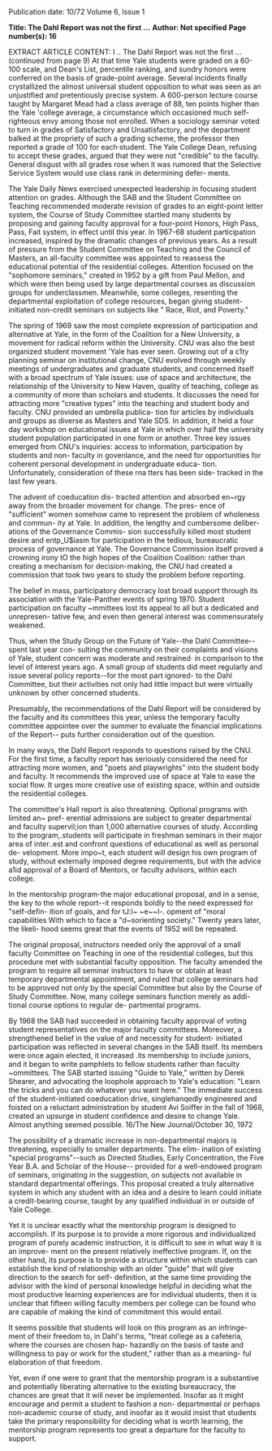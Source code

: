 Publication date: 10/72
Volume 6, Issue 1

**Title: The Dahl Report was not the first ...**
**Author: Not specified**
**Page number(s): 16**

EXTRACT ARTICLE CONTENT:
I .. 
The Dahl Report was not the first ... 
(continued from page 9) 
At that time Yale students were 
graded on a 60-100 scale, and Dean's 
List, percentile ranking, and sundry 
honors were conferred on the basis 
of grade-point average. Several 
incidents finally crystallized 
the almost universal student 
opposition to what was seen as an 
unjustified and pretentiously precise 
system. A 600-person lecture 
course taught by Margaret Mead 
had a class average of 88, ten points 
higher than the Yale 'college average, 
a circumstance which occasioned 
much self-righteous envy among 
those not enrolled. When a 
sociology seminar voted to turn 
in grades of Satisfactory and 
Unsatisfactory, and the 
department balked at the propriety 
of such a grading scheme, the 
professor then reported a grade 
of 100 for each·student. The Yale 
College Dean, refusing to accept 
these grades, argued that they were 
not "credible" to the faculty. 
General disgust with all grades rose 
when it was rumored that the 
Selective Service System would use 
class rank in determining defer-
ments. 

The Yale Daily News exercised 
unexpected leadership in focusing 
student attention on grades. Although 
the SAB and the Student Committee 
on Teaching recommended 
moderate revision of grades to an 
eight-point letter system, the 
Course of Study Committee 
startled many students by proposing 
and gaining faculty approval for 
a four-point Honors, High Pass, Pass, 
Fait system, in effect until this year. 
ln 1967-68 student participation 
increased, inspired by the dramatic 
changes of previous years. As a result 
of pressure from the Student 
Committee on Teaching and the 
Council of Masters, an all-faculty 
committee was appointed to reassess 
the educational potential of the 
residential colleges. Attention 
focused on the "sophomore seminars," 
created in 1952 by a gift from 
Paul Mellon, and which were then 
being used by large departmental 
courses as discussion groups for 
underclassmen. Meanwhile, some 
colleges, resenting the departmental 
exploitation of college resources, 
began giving student-initiated 
non-credit seminars on subjects like 
" Race, Riot, and Poverty." 

The spring of 1969 saw the most 
complete expression of participation 
and alternative at Yale, in the form of 
the Coalition for a New University, a 
movement for radical reform within 
the University. CNU was also the best 
organized student movement 'Yale has 
ever seen. Growing out of a c1ty 
planning seminar on institutional 
change, CNU evolved through weekly 
meetings of undergraduates and 
graduate students, and concerned 
itself with a broad spectrum of Yale 
issues: use of space and architecture, 
the relationship of the University to 
New Haven, quality of teaching, 
college as a community of more than 
scholars and students. It discusses 
the need for attracting more 
"creative types" into the teaching 
and student body and faculty. 
CNU provided an umbrella publica-
tion for articles by individuals and 
groups as diverse as Masters and Yale 
SDS. In addition, it held a four day 
workshop on educational issues at 
Yale in which over half the university 
student population participated in 
one form or another. 
Three key issues emerged from 
CNU's inquiries: access to information, 
participation by students and non-
faculty in govenlance, and the need for 
opportunities for coherent personal 
development in undergraduate educa-
tion. Unfortunately, consideration 
of these rna tters has been side-
tracked in the last few years. 

The advent of coeducation dis-
tracted attention and absorbed 
en~rgy away from the broader 
movement for change. The pres-
ence of "sufficient" women 
somehow came to represent the 
problem of wholeness and commun-
ity at Yale. In addition, the 
lengthy and cumbersome deliber-
ations of the Governance Commis-
sion successfully killed most 
student desire and entp_U$iasm for 
participation in the tedious, 
bureaucratic process of governance 
at Yale. The Governance 
Commission itself proved a crowning 
irony tO the high hopes of the Coalition 
Coalition: rather than creating a 
mechanism for decision-making, 
the CNU had created a commission 
that took two years to study the 
problem before reporting. 

The belief in mass, participatory 
democracy lost broad support 
through its association with the 
Yale-Panther events of spring 1970. 
Student participation on faculty 
~mmittees lost its appeal to 
all but a dedicated and unrepresen-
tative few, and even then general 
interest was commensurately 
weakened. 

Thus, when the Study Group on 
the Future of Yale--the Dahl 
Committee--spent last year con-
sulting the community on their 
complaints and visions of Yale, 
student concern was moderate and 
restrained· in comparison to the 
level of interest years ago. A small 
group of students did meet 
regularly and issue several policy 
reports--for the most part ignored-
to the Dahl Committee, but their 
activities not only had little 
impact but were virtually unknown 
by other concerned students. 

Presumably, the recommendations 
of the Dahl Report will be considered 
by the faculty and its committees 
this year, unless the temporary 
faculty committee appointee over 
the summer to evaluate the 
financial implications of the Report--
puts further consideration out of the 
question. 

In many ways, the Dahl Report 
responds to questions raised by the 
CNU. For the first time, a faculty 
report has seriously considered the 
need for attracting more 
women, and "poets and playwrights" 
into the student body and faculty. 
It recommends the improved use of 
space at Yale to ease the social flow. 
It urges more creative use of existing 
space, within and outside the 
residential colleges. 

The committee's Hall report 
is also threatening. Optional 
programs with limited an~ pref-
erential admissions are subject to 
greater departmental and faculty 
supervil;ion than 1,000 alternative 
courses of study. 
According to the program,.students 
will participate in freshman seminars 
in their major area of inter..est 
and confront questions of 
educational as well as personal de-
velopment. More impo~t, each 
student will design his own program 
of study, without externally 
imposed degree requirements, 
but with the advice a1id approval of 
a Board of Mentors, or faculty 
advisors, within each college. 

In the mentorship program-the 
major educational proposal, and 
in a sense, the key to the whole 
report--it responds boldly to 
the need expressed for "self-defin-
ition of goals, and for tJ:l~ ~e~~l-. 
opment of "moral capabilities With 
which to face a "d~sorienting society." 
Twenty years later, the likeli-
hood seems great that the events 
of 1952 will be repeated. 

The original proposal, instructors 
needed only the approval of a small 
faculty Committee on Teaching in 
one of the residential colleges, but 
this procedure met with substantial 
faculty opposition. The faculty 
amended the program to require all 
seminar instructors to have or obtain 
at least temporary departmental 
appointment, and ruled that college 
seminars had to be approved not 
only by the special Committee but 
also by the Course of Study 
Committee. Now, many college 
seminars function merely as addi-
tional course options to regular de-
partmental programs. 

By 1968 the SAB had succeeded 
in obtaining faculty approval of 
voting student representatives on the 
major faculty committees. 
Moreover, a strengthened belief in 
the value of and necessity for student-
initiated participation was reflected 
in several changes in the SAB itself. 
Its members were once again 
elected, it increased .its membership 
to include juniors, and it began to 
write pamphlets to fellow students 
rather than faculty ~ommittees. 
The SAB started issuing "Guide to 
Yale," written by Derek Shearer, and 
advocating the loophole approach to 
Yale's education: "Learn the 
tricks and you can do whatever you 
want here." The immediate success 
of the student-initiated coeducation 
drive, singlehanqedly engineered and 
foisted on a reluctant administration 
by student Avi Soiffer in the fall of 
1968, created an upsurge in student 
confidence and desire to change Yale. 
Almost anything seemed possible. 
16/The New Journal/October 30, 1972 


The possibility of a dramatic increase in non-departmental majors 
is threatening, especially to 
smaller departments. The elim-
ination of existing "special 
programs"--such as Directed Studies, 
Early Concentration, the Five Year 
B.A. and Scholar of the House--
provided for a well-endowed program 
of seminars, originating in the 
suggestion, on subjects not available 
in standard departmental offerings. 
This proposal created a truly 
alternative system in which any student 
with an idea and a desire to learn 
could initiate a credit-bearing course, 
taught by any qualified individual 
in or outside of Yale College. 

Yet it is unclear exactly what the 
mentorship program is designed to 
accomplish. If its purpose is to 
provide a more rigorous and 
individualized program of purely 
academic instruction, it is difficult 
to see in what way it is an improve-
ment on the present relatively 
ineffective program. If, on the other 
hand, its purpose is to provide a 
structure within which students can 
establish the kind of relationship 
with an older "guide" that will 
give direction to the search for self-
definition, at the same time 
providing the advisor with the kind 
of personal knowledge helpful in 
deciding what the most productive 
learning experiences are for 
individual students, then it is unclear 
that fifteen willing faculty members 
per college can be found who are 
capable of making the kind of 
commitment this would entail. 

It seems possible that students will 
look on this program as an infringe-
ment of their freedom to, in Dahl's 
terms, "treat college as a cafeteria, 
where the courses are chosen hap-
hazardly on the basis of taste and 
willingness to pay or work for the 
student," rather than as a meaning-
ful elaboration of that freedom. 

Yet, even if one were to grant that 
the mentorship program is a 
substantive and potentially liberating 
alternative to the existing 
bureaucracy, the chances are great 
that it will never be implemented. 
Insofar as it might encourage and 
permit a student to fashion a non-
departmental or perhaps non-academic 
course of study, and insofar as it would 
insist that students take the primary 
responsibility for deciding what is 
worth learning, the mentorship program 
represents too great a departure for 
the faculty to support.
